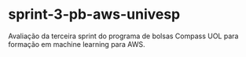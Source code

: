 # sprint-3-pb-aws-univesp
Avaliação da terceira sprint do programa de bolsas Compass UOL para formação em machine learning para AWS.
